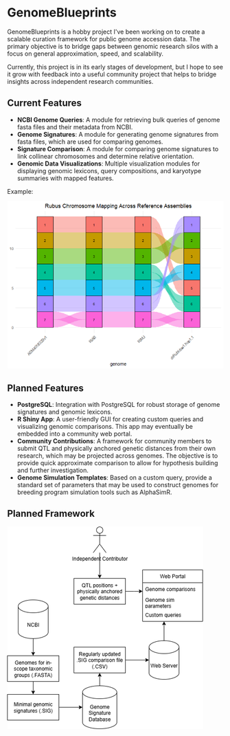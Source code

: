 # GenomeBlueprints

GenomeBlueprints is a hobby project I've been working on to create a scalable curation framework for public genome accession data.
The primary objective is to bridge gaps between genomic research silos with a focus on general approximation, speed, and scalability.

Currently, this project is in its early stages of development, but I hope to see it grow with feedback into a useful community project that 
helps to bridge insights across independent research communities.

## Current Features
- **NCBI Genome Queries**: A module for retrieving bulk queries of genome fasta files and their metadata from NCBI.
- **Genome Signatures**: A module for generating genome signatures from fasta files, which are used for comparing genomes. 
- **Signature Comparison**: A module for comparing genome signatures to link collinear chromosomes and determine relative orientation.
- **Genomic Data Visualizations**: Multiple visualization modules for displaying genomic lexicons, query compositions, and karyotype summaries with mapped features.

Example: 

![plan](images/rubus.png)

## Planned Features
- **PostgreSQL**: Integration with PostgreSQL for robust storage of genome signatures and genomic lexicons.
- **R Shiny App**: A user-friendly GUI for creating custom queries and visualizing genomic comparisons. This app may eventually be embedded into a community web portal.
- **Community Contributions**: A framework for community members to submit QTL and physically anchored genetic distances from their own research, which may be projected across genomes. 
 The objective is to provide quick approximate comparison to allow for hypothesis building and further investigation.
- **Genome Simulation Templates**: Based on a custom query, provide a standard set of parameters that may be used to construct genomes for breeding program simulation tools such as AlphaSimR.

## Planned Framework

![plan](images/planned_structure.png)